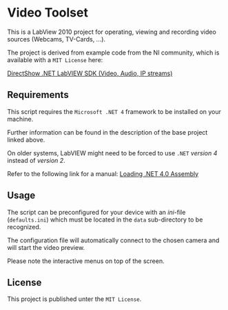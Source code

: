 # Video Toolset

This is a LabView 2010 project for operating, viewing and recording video sources (Webcams, TV-Cards, ...).

The project is derived from example code from the NI community, which is available with a `MIT License` here:

[DirectShow .NET LabVIEW SDK (Video, Audio, IP streams)](https://forums.ni.com/t5/Example-Code/DirectShow-NET-LabVIEW-SDK-Video-Audio-IP-streams/ta-p/3493927)

## Requirements

This script requires the `Microsoft .NET 4` framework to be installed on your machine.

Further information can be found in the description of the base project linked above.

On older systems, LabVIEW might need to be forced to use `.NET` *version 4* instead of *version 2*.

Refer to the following link for a manual:
[Loading .NET 4.0 Assembly](https://forums.ni.com/t5/LabVIEW/Loading-NET-4-0-assembly/m-p/2162406#M696847)

## Usage

The script can be preconfigured for your device with an *ini*-file (`defaults.ini`) which must be located in the `data` sub-directory to be recognized.

The configuration file will automatically connect to the chosen camera and will start the video preview.

Please note the interactive menus on top of the screen.

## License
This project is published unter the `MIT License`.
